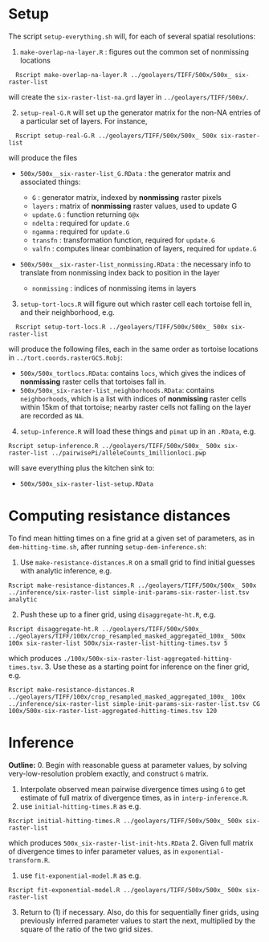 Setup
====

The script `setup-everything.sh` will, for each of several spatial resolutions:

1. `make-overlap-na-layer.R` : figures out the common set of nonmissing locations
```
  Rscript make-overlap-na-layer.R ../geolayers/TIFF/500x/500x_ six-raster-list
```
will create the `six-raster-list-na.grd` layer in `../geolayers/TIFF/500x/`.

2. `setup-real-G.R` will set up the generator matrix for the non-NA entries of a particular set of layers.  For instance, 
```
  Rscript setup-real-G.R ../geolayers/TIFF/500x/500x_ 500x six-raster-list
```
will produce the files 
- `500x/500x__six-raster-list_G.RData` : the generator matrix and associated things:
  - `G` : generator matrix, indexed by **nonmissing** raster pixels
  - `layers` : matrix of **nonmissing** raster values, used to update G
  - `update.G` : function returning `G@x`
  - `ndelta` : required for `update.G`
  - `ngamma` : required for `update.G`
  - `transfn` : transformation function, required for `update.G`
  - `valfn` : computes linear combination of layers, required for `update.G`
 
- `500x/500x__six-raster-list_nonmissing.RData` : the necessary info to translate from nonmissing index back to position in the layer
  - `nonmissing` : indices of nonmissing items in layers


3. `setup-tort-locs.R` will figure out which raster cell each tortoise fell in, and their neighborhood, e.g.
```
  Rscript setup-tort-locs.R ../geolayers/TIFF/500x/500x_ 500x six-raster-list
```
will produce the following files, each in the same order as tortoise locations in `../tort.coords.rasterGCS.Robj`:

- `500x/500x_tortlocs.RData`: contains `locs`, which gives the indices of **nonmissing** raster cells that tortoises fall in.
- `500x/500x_six-raster-list_neighborhoods.RData`: contains `neighborhoods`, which is a list with indices of **nonmissing** raster cells within 15km of that tortoise; nearby raster cells not falling on the layer are recorded as `NA`.


4. `setup-inference.R` will load these things and `pimat` up in an `.RData`, e.g.
```
Rscript setup-inference.R ../geolayers/TIFF/500x/500x_ 500x six-raster-list ../pairwisePi/alleleCounts_1millionloci.pwp
```
will save everything plus the kitchen sink to:
- `500x/500x_six-raster-list-setup.RData`


Computing resistance distances
==============================

To find mean hitting times on a fine grid at a given set of parameters, as in `dem-hitting-time.sh`, after running `setup-dem-inference.sh`:
1. Use `make-resistance-distances.R` on a small grid to find initial guesses with analytic inference, e.g.
```
Rscript make-resistance-distances.R ../geolayers/TIFF/500x/500x_ 500x ../inference/six-raster-list simple-init-params-six-raster-list.tsv analytic 
```
2. Push these up to a finer grid, using `disaggregate-ht.R`, e.g.
```
Rscript disaggregate-ht.R ../geolayers/TIFF/500x/500x_ ../geolayers/TIFF/100x/crop_resampled_masked_aggregated_100x_ 500x 100x six-raster-list 500x/six-raster-list-hitting-times.tsv 5
```
which produces `./100x/500x-six-raster-list-aggregated-hitting-times.tsv`.
3. Use these as a starting point for inference on the finer grid, e.g.
```
Rscript make-resistance-distances.R ../geolayers/TIFF/100x/crop_resampled_masked_aggregated_100x_ 100x ../inference/six-raster-list simple-init-params-six-raster-list.tsv CG 100x/500x-six-raster-list-aggregated-hitting-times.tsv 120
```



Inference
=========

**Outline:**
0. Begin with reasonable guess at parameter values, by solving very-low-resolution problem exactly, and construct `G` matrix.
1. Interpolate observed mean pairwise divergence times using `G` to get estimate of full matrix of divergence times, as in `interp-inference.R`.
  1. use `initial-hitting-times.R` as e.g.
```
Rscript initial-hitting-times.R ../geolayers/TIFF/500x/500x_ 500x six-raster-list
```
  which produces `500x_six-raster-list-init-hts.RData`
2. Given full matrix of divergence times to infer parameter values, as in `exponential-transform.R`.
  1. use `fit-exponential-model.R` as e.g.
```
Rscript fit-exponential-model.R ../geolayers/TIFF/500x/500x_ 500x six-raster-list
```
3. Return to (1) if necessary.
Also, do this for sequentially finer grids, using previously inferred parameter values to start the next,
multiplied by the square of the ratio of the two grid sizes.



